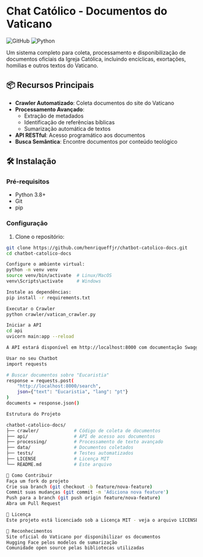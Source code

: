 # Chat Católico - Documentos do Vaticano

![GitHub](https://img.shields.io/github/license/henriqueffjr/chatbot-catolico-docs)
![Python](https://img.shields.io/badge/python-3.8+-blue.svg)

Um sistema completo para coleta, processamento e disponibilização de documentos oficiais da Igreja Católica, incluindo encíclicas, exortações, homilias e outros textos do Vaticano.

## 📦 Recursos Principais

- **Crawler Automatizado**: Coleta documentos do site do Vaticano
- **Processamento Avançado**:
  - Extração de metadados
  - Identificação de referências bíblicas
  - Sumarização automática de textos
- **API RESTful**: Acesso programático aos documentos
- **Busca Semântica**: Encontre documentos por conteúdo teológico

## 🛠️ Instalação

### Pré-requisitos
- Python 3.8+
- Git
- pip

### Configuração

1. Clone o repositório:
```bash
git clone https://github.com/henriqueffjr/chatbot-catolico-docs.git
cd chatbot-catolico-docs

Configure o ambiente virtual:
python -m venv venv
source venv/bin/activate  # Linux/MacOS
venv\Scripts\activate     # Windows

Instale as dependências:
pip install -r requirements.txt

Executar o Crawler
python crawler/vatican_crawler.py

Iniciar a API
cd api
uvicorn main:app --reload

A API estará disponível em http://localhost:8000 com documentação Swagger em http://localhost:8000/docs

Usar no seu Chatbot
import requests

# Buscar documentos sobre "Eucaristia"
response = requests.post(
    "http://localhost:8000/search",
    json={"text": "Eucaristia", "lang": "pt"}
)
documents = response.json()

Estrutura do Projeto

chatbot-catolico-docs/
├── crawler/             # Código de coleta de documentos
├── api/                 # API de acesso aos documentos
├── processing/          # Processamento de texto avançado
├── data/                # Documentos coletados
├── tests/               # Testes automatizados
├── LICENSE              # Licença MIT
└── README.md            # Este arquivo

🤝 Como Contribuir
Faça um fork do projeto
Crie sua branch (git checkout -b feature/nova-feature)
Commit suas mudanças (git commit -m 'Adiciona nova feature')
Push para a branch (git push origin feature/nova-feature)
Abra um Pull Request

📄 Licença
Este projeto está licenciado sob a Licença MIT - veja o arquivo LICENSE para detalhes.

🙏 Reconhecimentos
Site oficial do Vaticano por disponibilizar os documentos
Hugging Face pelos modelos de sumarização
Comunidade open source pelas bibliotecas utilizadas
